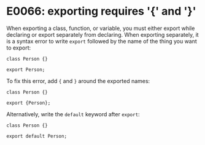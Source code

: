 # E0066: exporting requires '{' and '}'

When exporting a class, function, or variable, you must either export while
declaring or export separately from declaring. When exporting separately, it is
a syntax error to write `export` followed by the name of the thing you want to
export:

    class Person {}

    export Person;

To fix this error, add `{` and `}` around the exported names:

    class Person {}

    export {Person};

Alternatively, write the `default` keyword after `export`:

    class Person {}

    export default Person;
